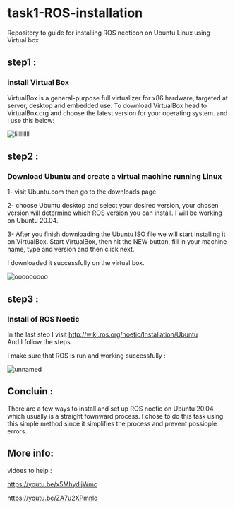 # task1-ROS-installation
Repository to guide for installing ROS neoticon on Ubuntu Linux using Virtual box.
## step1 :
### install Virtual Box
VirtualBox is a general-purpose full virtualizer for x86 hardware, targeted at server, desktop and embedded use. To download VirtualBox head to VirtualBox.org and choose the latest version for your operating system. and i use this below:

![lillllllll](https://user-images.githubusercontent.com/109251925/178935649-68fd131e-c34e-4f6a-a294-340ca3970680.png)
 
## step2 :
### Download Ubuntu and create a virtual machine running Linux
1- visit Ubuntu.com then go to the downloads page.

 2- choose Ubuntu desktop and select your desired version, your chosen version will determine which ROS version you can install. I will be working on Ubuntu 20.04. 
 
 3- After you finish downloading the Ubuntu ISO file we will start installing it on VirtualBox. Start VirtualBox, then hit the NEW button, fill in your machine name, type and version and then click next.
 
 I downloaded it successfully on the virtual box.
 
![ooooooooo](https://user-images.githubusercontent.com/109251925/178936858-7bef3037-4ea6-42b8-ae3d-b1c0b6c6d43a.png)

## step3 :
### Install of ROS Noetic

In the last step I visit http://wiki.ros.org/noetic/Installation/Ubuntu  
And I follow the steps.

I make sure that ROS is run and working successfully :


![unnamed](https://user-images.githubusercontent.com/109251925/178939076-bf1b4776-2f59-4761-96a8-43d0d17ad853.jpg)

## Concluin :

There are a few ways to install and set up ROS noetic on Ubuntu 20.04 which usually is a straight fownward process. I chose to do this task using this simple method since it simplifies the process and prevent possiople errors.

## More info:
vidoes to help :


https://youtu.be/x5MhydijWmc

https://youtu.be/ZA7u2XPmnlo


